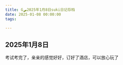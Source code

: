 ```yaml
---
title: G🛹2025年1月8日suki日记存档
date: 2025-01-08 00:00:00
tags:

---
```


## 2025年1月8日
考试考完了，亲亲的感觉好好，订好了酒店，可以放心玩了